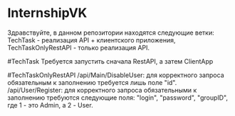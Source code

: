 # InternshipVK
Здравствуйте, в данном репозитории находятся следующие ветки:
TechTask - реализация API + клиентского приложения,
TechTaskOnlyRestAPI - только реализация API.

#TechTask
Требуется запустить сначала RestAPI, а затем ClientApp

#TechTaskOnlyRestAPI
/api/Main/DisableUser: для корректного запроса обязательным к заполнению требуется лишь поле "id".
/api/User/Register: для корректного запроса обязательными к заполнению требуются следующие поля:
  "login",
  "password",
  "groupID", где 1 - это Admin, а 2 - User.



